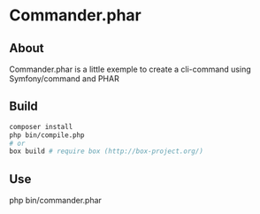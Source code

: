 Commander.phar
==============

About
-----
Commander.phar is a little exemple to create a cli-command using Symfony/command and PHAR

Build
-----
```sh
composer install
php bin/compile.php
# or
box build # require box (http://box-project.org/)
```

Use
---
php bin/commander.phar
